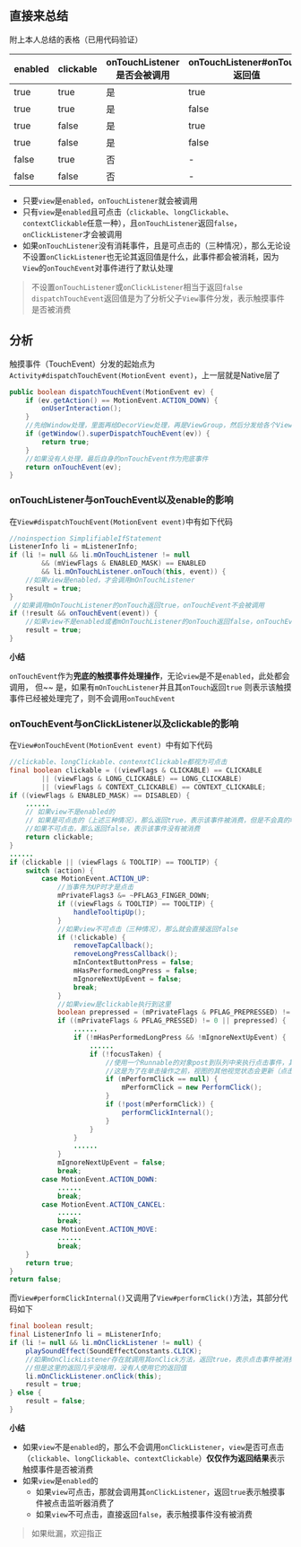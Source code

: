 ## 直接来总结
附上本人总结的表格（已用代码验证）

| enabled | clickable | onTouchListener是否会被调用 | onTouchListener#onTouch返回值 | onClickListener是否会被调用 | onTouchEvent返回值 | dispatchTouchEvent返回值 |
| ------- | --------- | --------------------------- | ----------------------------- | --------------------------- | ------------------ | ------------------------ |
| true    | true      | 是                          | true                          | 否                          | true               | true                     |
| true    | true      | 是                          | false                         | 是                          | true               | true                     |
| true    | false     | 是                          | true                          | 否                          | true               | true                     |
| true    | false     | 是                          | false                         | 否                          | false              | false                    |
| false   | true      | 否                          | -                             | 否                          | true               | true                     |
| false   | false     | 否                          | -                             | 否                          | false              | false                    |

* 只要`view`是`enabled`，`onTouchListener`就会被调用
* 只有`view`是`enabled`且可点击（`clickable`、`longClickable`、`contextClickable`任意一种），且`onTouchListener`返回`false`，`onClickListener`才会被调用
* 如果`onTouchListener`没有消耗事件，且是可点击的（三种情况），那么无论设不设置`onClickListener`也无论其返回值是什么，此事件都会被消耗，因为`View`的`onTouchEvent`对事件进行了默认处理
> 不设置`onTouchListener`或`onClickListener`相当于返回`false`
> `dispatchTouchEvent`返回值是为了分析父子`View`事件分发，表示触摸事件是否被消费
## 分析

触摸事件（TouchEvent）分发的起始点为`Activity#dispatchTouchEvent(MotionEvent event)`，上一层就是Native层了

```java
public boolean dispatchTouchEvent(MotionEvent ev) {
    if (ev.getAction() == MotionEvent.ACTION_DOWN) {
        onUserInteraction();
    }
    //先给Window处理，里面再给DecorView处理，再是ViewGroup，然后分发给各个View或ViewGroup
    if (getWindow().superDispatchTouchEvent(ev)) {
        return true;
    }
    //如果没有人处理，最后自身的onTouchEvent作为兜底事件
    return onTouchEvent(ev);
}
```
### onTouchListener与onTouchEvent以及enable的影响

在`View#dispatchTouchEvent(MotionEvent event)`中有如下代码
```java
//noinspection SimplifiableIfStatement
ListenerInfo li = mListenerInfo;
if (li != null && li.mOnTouchListener != null
        && (mViewFlags & ENABLED_MASK) == ENABLED
        && li.mOnTouchListener.onTouch(this, event)) {
    //如果view是enabled，才会调用mOnTouchListener
    result = true;
}
 //如果调用mOnTouchListener的onTouch返回true，onTouchEvent不会被调用
if (!result && onTouchEvent(event)) {
    //如果view不是enabled或者mOnTouchListener的onTouch返回false，onTouchEvent被调用
    result = true;
}
```
**小结**

`onTouchEvent`作为**兜底的触摸事件处理操作**，无论`view`是不是`enabled`，此处都会调用，
但~~ 是，如果有`mOnTouchListener`并且其`onTouch`返回`true` 则表示该触摸事件已经被处理完了，则不会调用`onTouchEvent`

### onTouchEvent与onClickListener以及clickable的影响

在`View#onTouchEvent(MotionEvent event) `中有如下代码
```java
//clickable、longClickable、contenxtClickable都视为可点击
final boolean clickable = ((viewFlags & CLICKABLE) == CLICKABLE
        || (viewFlags & LONG_CLICKABLE) == LONG_CLICKABLE)
        || (viewFlags & CONTEXT_CLICKABLE) == CONTEXT_CLICKABLE;
if ((viewFlags & ENABLED_MASK) == DISABLED) {
    ......
    // 如果view不是enabled的
    // 如果是可点击的（上述三种情况），那么返回true，表示该事件被消费，但是不会真的响应它（不会调用onClickListener）；
    //如果不可点击，那么返回false，表示该事件没有被消费
    return clickable;
}
......
if (clickable || (viewFlags & TOOLTIP) == TOOLTIP) {
    switch (action) {
        case MotionEvent.ACTION_UP:
            //当事件为UP时才是点击
            mPrivateFlags3 &= ~PFLAG3_FINGER_DOWN;
            if ((viewFlags & TOOLTIP) == TOOLTIP) {
                handleTooltipUp();
            }
            //如果view不可点击（三种情况），那么就会直接返回false
            if (!clickable) {
                removeTapCallback();
                removeLongPressCallback();
                mInContextButtonPress = false;
                mHasPerformedLongPress = false;
                mIgnoreNextUpEvent = false;
                break;
            }
            //如果view是clickable执行到这里
            boolean prepressed = (mPrivateFlags & PFLAG_PREPRESSED) != 0;
            if ((mPrivateFlags & PFLAG_PRESSED) != 0 || prepressed) {
                ......
                if (!mHasPerformedLongPress && !mIgnoreNextUpEvent) {
                    ......
                    if (!focusTaken) {
                        //使用一个Runnable的对象post到队列中来执行点击事件，其内部就是执行performClickInternal()方法
                        //这是为了在单击操作之前，视图的其他视觉状态会更新（点击效果）
                        if (mPerformClick == null) {
                            mPerformClick = new PerformClick();
                        }
                        if (!post(mPerformClick)) {
                            performClickInternal();
                        }
                    }
                }
                ......
            }
            mIgnoreNextUpEvent = false;
            break;
        case MotionEvent.ACTION_DOWN:
            ......
            break;
        case MotionEvent.ACTION_CANCEL:
            ......
            break;
        case MotionEvent.ACTION_MOVE:
            ......
            break;
    }
    return true;
}
return false;
```
而`View#performClickInternal()`又调用了`View#performClick()`方法，其部分代码如下
```java
final boolean result;
final ListenerInfo li = mListenerInfo;
if (li != null && li.mOnClickListener != null) {
    playSoundEffect(SoundEffectConstants.CLICK);
    //如果mOnClickListener存在就调用其onClick方法，返回true，表示点击事件被消费
    //但是这里的返回几乎没啥用，没有人使用它的返回值
    li.mOnClickListener.onClick(this);
    result = true;
} else {
    result = false;
}
```
**小结**

* 如果`view`不是`enabled`的，那么不会调用`onClickListener`，`view`是否可点击（`clickable`、`longClickable`、`contextClickable`）**仅仅作为返回结果**表示触摸事件是否被消费
* 如果`view`是`enabled`的
    * 如果`view`可点击，那就会调用其`onClickListener`，返回`true`表示触摸事件被点击监听器消费了
    * 如果`view`不可点击，直接返回`false`，表示触摸事件没有被消费

> 如果纰漏，欢迎指正